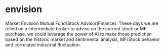 # envision
Market Envision Mutual Fund/Stock Advisor(Finance): These days we are relied on a intermediate broker to advise on the current stock or MF purchase, we could leverage the power of AI to make those prediction based on the historic market and sentimental analysis, MF/Stock behavior and correlated industrial fluctuation. 
